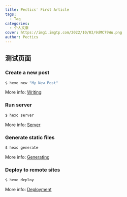 ```yaml
---
title: Pectics' First Article
tags:
  - Tag
categories:
  - 个人文章
cover: https://img1.imgtp.com/2022/10/03/9dMC79Wu.png
author: Pectics
---
```


## 测试页面

### Create a new post

``` bash
$ hexo new "My New Post"
```

More info: [Writing](https://hexo.io/docs/writing.html)

### Run server

``` bash
$ hexo server
```

More info: [Server](https://hexo.io/docs/server.html)

### Generate static files

``` bash
$ hexo generate
```

More info: [Generating](https://hexo.io/docs/generating.html)

### Deploy to remote sites

``` bash
$ hexo deploy
```

More info: [Deployment](https://hexo.io/docs/one-command-deployment.html)
